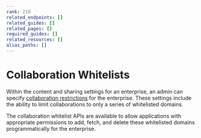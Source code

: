 ```yaml
---
rank: 210
related_endpoints: []
related_guides: []
related_pages: []
required_guides: []
related_resources: []
alias_paths: []
---
```


<!-- alex disable whitelist -->

# Collaboration Whitelists

Within the content and sharing settings for an enterprise, an admin can specify
[collaboration restrictions][collab-restrictions] for the enterprise. These
settings include the ability to limit collaborations to only a series of
whitelisted domains.

The collaboration whitelist APIs are available to allow applications with
appropriate permissions to add, fetch, and delete these whitelisted domains
programmatically for the enterprise.

[collab-restrictions]: https://community.box.com/t5/How-to-Guides-for-Admins/Content-and-sharing-settings-for-your-enterprise/ta-p/174#toc-hId--670854033
